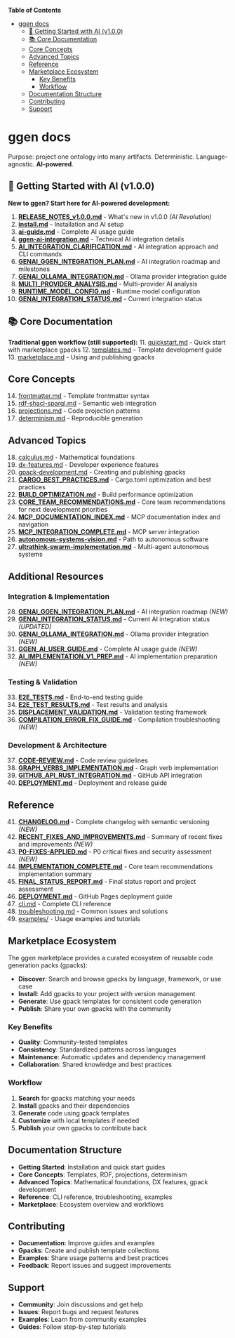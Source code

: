 <!-- START doctoc generated TOC please keep comment here to allow auto update -->
<!-- DON'T EDIT THIS SECTION, INSTEAD RE-RUN doctoc TO UPDATE -->
**Table of Contents**

- [ggen docs](#ggen-docs)
  - [🚀 Getting Started with AI (v1.0.0)](#-getting-started-with-ai-v100)
  - [📚 Core Documentation](#-core-documentation)
  - [Core Concepts](#core-concepts)
  - [Advanced Topics](#advanced-topics)
  - [Reference](#reference)
  - [Marketplace Ecosystem](#marketplace-ecosystem)
    - [Key Benefits](#key-benefits)
    - [Workflow](#workflow)
  - [Documentation Structure](#documentation-structure)
  - [Contributing](#contributing)
  - [Support](#support)

<!-- END doctoc generated TOC please keep comment here to allow auto update -->

# ggen docs

Purpose: project one ontology into many artifacts. Deterministic. Language-agnostic. **AI-powered**.

## 🚀 Getting Started with AI (v1.0.0)

**New to ggen? Start here for AI-powered development:**

1. **[RELEASE_NOTES_v1.0.0.md](RELEASE_NOTES_v1.0.0.md)** - What's new in v1.0.0 *(AI Revolution)*
2. **[install.md](install.md)** - Installation and AI setup
3. **[ai-guide.md](ai-guide.md)** - Complete AI usage guide
4. **[ggen-ai-integration.md](ggen-ai-integration.md)** - Technical AI integration details
5. **[AI_INTEGRATION_CLARIFICATION.md](AI_INTEGRATION_CLARIFICATION.md)** - AI integration approach and CLI commands
6. **[GENAI_GGEN_INTEGRATION_PLAN.md](GENAI_GGEN_INTEGRATION_PLAN.md)** - AI integration roadmap and milestones
7. **[GENAI_OLLAMA_INTEGRATION.md](GENAI_OLLAMA_INTEGRATION.md)** - Ollama provider integration guide
8. **[MULTI_PROVIDER_ANALYSIS.md](MULTI_PROVIDER_ANALYSIS.md)** - Multi-provider AI analysis
9. **[RUNTIME_MODEL_CONFIG.md](RUNTIME_MODEL_CONFIG.md)** - Runtime model configuration
10. **[GENAI_INTEGRATION_STATUS.md](GENAI_INTEGRATION_STATUS.md)** - Current integration status

## 📚 Core Documentation

**Traditional ggen workflow (still supported):**
11. [quickstart.md](quickstart.md) - Quick start with marketplace gpacks
12. [templates.md](templates.md) - Template development guide
13. [marketplace.md](marketplace.md) - Using and publishing gpacks

## Core Concepts

14. [frontmatter.md](frontmatter.md) - Template frontmatter syntax
15. [rdf-shacl-sparql.md](rdf-shacl-sparql.md) - Semantic web integration
16. [projections.md](projections.md) - Code projection patterns
17. [determinism.md](determinism.md) - Reproducible generation

## Advanced Topics

18. [calculus.md](calculus.md) - Mathematical foundations
19. [dx-features.md](dx-features.md) - Developer experience features
20. [gpack-development.md](gpack-development.md) - Creating and publishing gpacks
21. **[CARGO_BEST_PRACTICES.md](CARGO_BEST_PRACTICES.md)** - Cargo.toml optimization and best practices
22. **[BUILD_OPTIMIZATION.md](BUILD_OPTIMIZATION.md)** - Build performance optimization
23. **[CORE_TEAM_RECOMMENDATIONS.md](CORE_TEAM_RECOMMENDATIONS.md)** - Core team recommendations for next development priorities
24. **[MCP_DOCUMENTATION_INDEX.md](MCP_DOCUMENTATION_INDEX.md)** - MCP documentation index and navigation
25. **[MCP_INTEGRATION_COMPLETE.md](MCP_INTEGRATION_COMPLETE.md)** - MCP server integration
26. **[autonomous-systems-vision.md](autonomous-systems-vision.md)** - Path to autonomous software
27. **[ultrathink-swarm-implementation.md](ultrathink-swarm-implementation.md)** - Multi-agent autonomous systems

## Additional Resources

### Integration & Implementation
28. **[GENAI_GGEN_INTEGRATION_PLAN.md](GENAI_GGEN_INTEGRATION_PLAN.md)** - AI integration roadmap *(NEW)*
29. **[GENAI_INTEGRATION_STATUS.md](GENAI_INTEGRATION_STATUS.md)** - Current AI integration status *(UPDATED)*
30. **[GENAI_OLLAMA_INTEGRATION.md](GENAI_OLLAMA_INTEGRATION.md)** - Ollama provider integration *(NEW)*
31. **[GGEN_AI_USER_GUIDE.md](GGEN_AI_USER_GUIDE.md)** - Complete AI usage guide *(NEW)*
32. **[AI_IMPLEMENTATION_V1_PREP.md](AI_IMPLEMENTATION_V1_PREP.md)** - AI implementation preparation *(NEW)*

### Testing & Validation
33. **[E2E_TESTS.md](E2E_TESTS.md)** - End-to-end testing guide
34. **[E2E_TEST_RESULTS.md](E2E_TEST_RESULTS.md)** - Test results and analysis
35. **[DISPLACEMENT_VALIDATION.md](DISPLACEMENT_VALIDATION.md)** - Validation testing framework
36. **[COMPILATION_ERROR_FIX_GUIDE.md](COMPILATION_ERROR_FIX_GUIDE.md)** - Compilation troubleshooting *(NEW)*

### Development & Architecture
37. **[CODE-REVIEW.md](CODE-REVIEW.md)** - Code review guidelines
38. **[GRAPH_VERBS_IMPLEMENTATION.md](GRAPH_VERBS_IMPLEMENTATION.md)** - Graph verb implementation
39. **[GITHUB_API_RUST_INTEGRATION.md](GITHUB_API_RUST_INTEGRATION.md)** - GitHub API integration
40. **[DEPLOYMENT.md](DEPLOYMENT.md)** - Deployment and release guide

## Reference

41. **[CHANGELOG.md](CHANGELOG.md)** - Complete changelog with semantic versioning *(NEW)*
42. **[RECENT_FIXES_AND_IMPROVEMENTS.md](RECENT_FIXES_AND_IMPROVEMENTS.md)** - Summary of recent fixes and improvements *(NEW)*
43. **[P0-FIXES-APPLIED.md](P0-FIXES-APPLIED.md)** - P0 critical fixes and security assessment *(NEW)*
44. **[IMPLEMENTATION_COMPLETE.md](IMPLEMENTATION_COMPLETE.md)** - Core team recommendations implementation summary
45. **[FINAL_STATUS_REPORT.md](FINAL_STATUS_REPORT.md)** - Final status report and project assessment
46. **[DEPLOYMENT.md](DEPLOYMENT.md)** - GitHub Pages deployment guide
47. [cli.md](cli.md) - Complete CLI reference
48. [troubleshooting.md](troubleshooting.md) - Common issues and solutions
49. [examples/](examples/) - Usage examples and tutorials

## Marketplace Ecosystem

The ggen marketplace provides a curated ecosystem of reusable code generation packs (gpacks):

- **Discover**: Search and browse gpacks by language, framework, or use case
- **Install**: Add gpacks to your project with version management
- **Generate**: Use gpack templates for consistent code generation
- **Publish**: Share your own gpacks with the community

### Key Benefits

- **Quality**: Community-tested templates
- **Consistency**: Standardized patterns across languages
- **Maintenance**: Automatic updates and dependency management
- **Collaboration**: Shared knowledge and best practices

### Workflow

1. **Search** for gpacks matching your needs
2. **Install** gpacks and their dependencies
3. **Generate** code using gpack templates
4. **Customize** with local templates if needed
5. **Publish** your own gpacks to contribute back

## Documentation Structure

- **Getting Started**: Installation and quick start guides
- **Core Concepts**: Templates, RDF, projections, determinism
- **Advanced Topics**: Mathematical foundations, DX features, gpack development
- **Reference**: CLI reference, troubleshooting, examples
- **Marketplace**: Ecosystem overview and workflows

## Contributing

- **Documentation**: Improve guides and examples
- **Gpacks**: Create and publish template collections
- **Examples**: Share usage patterns and best practices
- **Feedback**: Report issues and suggest improvements

## Support

- **Community**: Join discussions and get help
- **Issues**: Report bugs and request features
- **Examples**: Learn from community examples
- **Guides**: Follow step-by-step tutorials
